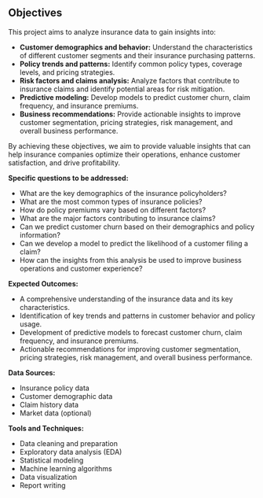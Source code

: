 ## Objectives

This project aims to analyze insurance data to gain insights into:

* **Customer demographics and behavior:** Understand the characteristics of different customer segments and their insurance purchasing patterns.
* **Policy trends and patterns:** Identify common policy types, coverage levels, and pricing strategies.
* **Risk factors and claims analysis:** Analyze factors that contribute to insurance claims and identify potential areas for risk mitigation.
* **Predictive modeling:** Develop models to predict customer churn, claim frequency, and insurance premiums.
* **Business recommendations:** Provide actionable insights to improve customer segmentation, pricing strategies, risk management, and overall business performance.

By achieving these objectives, we aim to provide valuable insights that can help insurance companies optimize their operations, enhance customer satisfaction, and drive profitability.
 
**Specific questions to be addressed:**

* What are the key demographics of the insurance policyholders?
* What are the most common types of insurance policies?
* How do policy premiums vary based on different factors?
* What are the major factors contributing to insurance claims?
* Can we predict customer churn based on their demographics and policy information?
* Can we develop a model to predict the likelihood of a customer filing a claim?
* How can the insights from this analysis be used to improve business operations and customer experience?
 
**Expected Outcomes:**

* A comprehensive understanding of the insurance data and its key characteristics.
* Identification of key trends and patterns in customer behavior and policy usage.
* Development of predictive models to forecast customer churn, claim frequency, and insurance premiums.
* Actionable recommendations for improving customer segmentation, pricing strategies, risk management, and overall business performance.
 
**Data Sources:**

* Insurance policy data
* Customer demographic data
* Claim history data
* Market data (optional)
 
**Tools and Techniques:**

* Data cleaning and preparation
* Exploratory data analysis (EDA)
* Statistical modeling
* Machine learning algorithms
* Data visualization
* Report writing